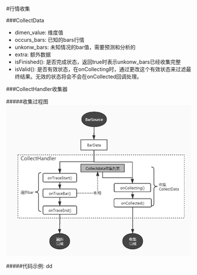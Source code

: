 #行情收集

<span id ='collect_data'/>

###CollectData

+ dimen_value: 维度值
+ occurs_bars: 已知的bars行情
+ unkonw_bars:  未知情况的bar值，需要预测和分析的
+ extra: 额外数据
+ isFinished(): 是否完成状态，返回true时表示unkonw_bars已经收集完整
+ isValid(): 是否有效状态，在onCollecting时，通过更改这个有效状态来过滤最终结果。无效的状态将会不会在onCollected回调处理。



###CollectHandler收集器

#####收集过程图
![](imges/CollectHandler.jpg)

#####代码示例:
dd